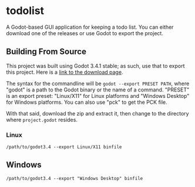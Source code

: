 # todolist

A Godot-based GUI application for keeping a todo list. You can either download one of the releases or use Godot to export the project.

## Building From Source

This project was built using Godot 3.4.1 stable; as such, use that to export this project. Here is a [link to the download page](https://godotengine.org/download).

The syntax for the commandline will be `godot --export PRESET PATH`, where "godot" is a path to the Godot binary or the name of a command. "PRESET" is an export preset: "Linux/X11" for Linux platforms and "Windows Desktop" for Windows platforms. You can also use "pck" to get the PCK file.

With that said, download the zip and extract it, then change to the directory where `project.godot` resides.

### Linux

```shell
/path/to/godot3.4 --export Linux/X11 binfile
```

## Windows
```shell
/path/to/godot3.4 --export "Windows Desktop" binfile
```
